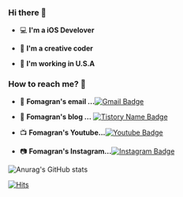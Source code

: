 ### Hi there 👋   

 - 💻   **I'm a iOS Develover**    

 - 🧩   **I'm a creative coder**

 - 🗽 **I'm working in U.S.A**

### How to reach me? 🤔

- 📮  **Fomagran's email ...**[![Gmail Badge](https://img.shields.io/badge/Gmail-D14836?style=for-the-badge&logo=gmail&logoColor=white)](mailto:fomagran6@gmail.com)

- 📒  **Fomagran's blog ...** [![Tistory Name Badge](https://img.shields.io/badge/Blogger-FF5722?style=for-the-badge&logo=blogger&logoColor=white)](https://fomaios.tistory.com/)

- 📺  **Fomagran's Youtube...**[![Youtube Badge](https://img.shields.io/badge/YouTube-FF0000?style=for-the-badge&logo=youtube&logoColor=white)](https://www.youtube.com/channel/UC59AeIeNUcJDoCga8cO5ENw)    

- 📷  **Fomagran's Instagram...**[![Instagram Badge](https://img.shields.io/badge/Instagram-E4405F?style=for-the-badge&logo=instagram&logoColor=white)](https://www.instagram.com/fomagran)  

![Anurag's GitHub stats](https://github-readme-stats.vercel.app/api?username=fomagran&show_icons=true&theme=cobalt)   

[![Hits](https://hits.seeyoufarm.com/api/count/incr/badge.svg?url=https%3A%2F%2Fgithub.com%2Ffomagran&count_bg=%2379C83D&title_bg=%23555555&icon=&icon_color=%23E7E7E7&title=hits&edge_flat=false)](https://hits.seeyoufarm.com) 
